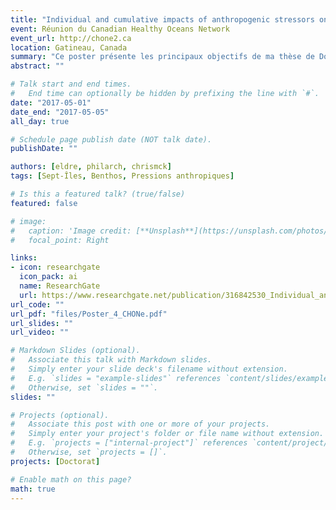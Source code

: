 ```yaml
---
title: "Individual and cumulative impacts of anthropogenic stressors on coastal ecosystems: the case of Sept-Îles, QC"
event: Réunion du Canadian Healthy Oceans Network
event_url: http://chone2.ca
location: Gatineau, Canada
summary: "Ce poster présente les principaux objectifs de ma thèse de Doctorat."
abstract: ""

# Talk start and end times.
#   End time can optionally be hidden by prefixing the line with `#`.
date: "2017-05-01"
date_end: "2017-05-05"
all_day: true

# Schedule page publish date (NOT talk date).
publishDate: ""

authors: [eldre, philarch, chrismck]
tags: [Sept-Îles, Benthos, Pressions anthropiques]

# Is this a featured talk? (true/false)
featured: false

# image:
#   caption: 'Image credit: [**Unsplash**](https://unsplash.com/photos/bzdhc5b3Bxs)'
#   focal_point: Right

links:
- icon: researchgate
  icon_pack: ai
  name: ResearchGate
  url: https://www.researchgate.net/publication/316842530_Individual_and_cumulative_impacts_of_anthropogenic_stressors_on_coastal_ecosystems_the_case_of_Sept-Iles_QC
url_code: ""
url_pdf: "files/Poster_4_CHONe.pdf"
url_slides: ""
url_video: ""

# Markdown Slides (optional).
#   Associate this talk with Markdown slides.
#   Simply enter your slide deck's filename without extension.
#   E.g. `slides = "example-slides"` references `content/slides/example-slides.md`.
#   Otherwise, set `slides = ""`.
slides: ""

# Projects (optional).
#   Associate this post with one or more of your projects.
#   Simply enter your project's folder or file name without extension.
#   E.g. `projects = ["internal-project"]` references `content/project/deep-learning/index.md`.
#   Otherwise, set `projects = []`.
projects: [Doctorat]

# Enable math on this page?
math: true
---
```

